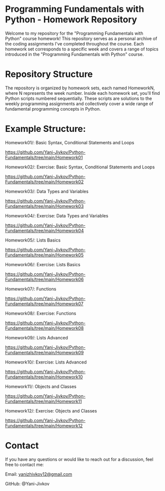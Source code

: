 # Programming Fundamentals with Python - Homework Repository

Welcome to my repository for the "Programming Fundamentals with Python" course homework! This repository serves as a personal archive of the coding assignments I've completed throughout the course. Each homework set corresponds to a specific week and covers a range of topics introduced in the "Programming Fundamentals with Python" course.

# Repository Structure

The repository is organized by homework sets, each named HomeworkN, where N represents the week number. Inside each homework set, you'll find Python scripts numbered sequentially. These scripts are solutions to the weekly programming assignments and collectively cover a wide range of fundamental programming concepts in Python.

# Example Structure:

Homework01/: Basic Syntax, Conditional Statements and Loops

https://github.com/Yani-Jivkov/Python-Fundamentals/tree/main/Homework01

Homework02/: Exercise: Basic Syntax, Conditional Statements and Loops

https://github.com/Yani-Jivkov/Python-Fundamentals/tree/main/Homework02

Homework03/: Data Types and Variables

https://github.com/Yani-Jivkov/Python-Fundamentals/tree/main/Homework03

Homework04/: Exercise: Data Types and Variables

https://github.com/Yani-Jivkov/Python-Fundamentals/tree/main/Homework04

Homework05/: Lists Basics

https://github.com/Yani-Jivkov/Python-Fundamentals/tree/main/Homework05

Homework06/: Exercise: Lists Basics

https://github.com/Yani-Jivkov/Python-Fundamentals/tree/main/Homework06

Homework07/: Functions

https://github.com/Yani-Jivkov/Python-Fundamentals/tree/main/Homework07

Homework08/: Exercise: Functions

https://github.com/Yani-Jivkov/Python-Fundamentals/tree/main/Homework08

Homework09/: Lists Advanced

https://github.com/Yani-Jivkov/Python-Fundamentals/tree/main/Homework09

Homework10/: Exercise: Lists Advanced

https://github.com/Yani-Jivkov/Python-Fundamentals/tree/main/Homework10

Homework11/: Objects and Classes

https://github.com/Yani-Jivkov/Python-Fundamentals/tree/main/Homework11

Homework12/: Exercise: Objects and Classes

https://github.com/Yani-Jivkov/Python-Fundamentals/tree/main/Homework12

# Contact

If you have any questions or would like to reach out for a discussion, feel free to contact me:

Email: yanizhivkov12@gmail.com

GitHub: @Yani-Jivkov
